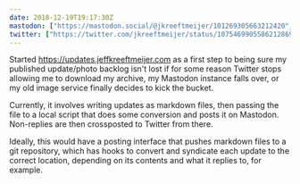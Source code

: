 ```yaml
---
date: 2018-12-19T19:17:30Z
mastodon: ["https://mastodon.social/@jkreeftmeijer/101269305663212420", "https://mastodon.social/@jkreeftmeijer/101269466770479191"]
twitter: ["https://twitter.com/jkreeftmeijer/status/1075469905586212869", "https://twitter.com/jkreeftmeijer/status/1075480307879591936", "https://twitter.com/jkreeftmeijer/status/1075480355895955456"]
---
```

Started <https://updates.jeffkreeftmeijer.com> as a first step to being sure my published update/photo backlog isn't lost if for some reason Twitter stops allowing me to download my archive, my Mastodon instance falls over, or my old image service finally decides to kick the bucket.


Currently, it involves writing updates as markdown files, then passing the file to a local script that does some conversion and posts it on Mastodon. Non-replies are then crossposted to Twitter from there.

Ideally, this would have a posting interface that pushes markdown files to a git repository, which has hooks to convert and syndicate each update to the correct location, depending on its contents and what it replies to, for example.
